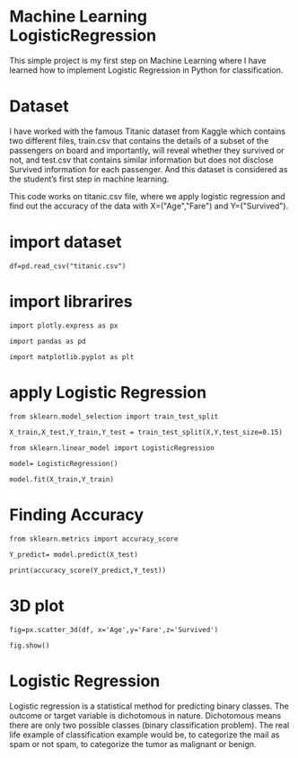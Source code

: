 # Machine Learning LogisticRegression
This simple project is my first step on Machine Learning where I have learned how to implement Logistic Regression in Python for classification.

# Dataset

I have worked with the famous Titanic dataset from Kaggle which contains two different files, train.csv that contains the details of a subset of the passengers on board and importantly, will reveal whether they survived or not, and test.csv that contains similar information but does not disclose Survived information for each passenger. And this dataset is considered as the student’s first step in machine learning.



This code works on titanic.csv file, where we apply logistic regression and find out the accuracy of the data with X=("Age","Fare") and Y=("Survived").


# import dataset

```df=pd.read_csv("titanic.csv")```




# import librarires

```import plotly.express as px```

```import pandas as pd```

```import matplotlib.pyplot as plt```

# apply Logistic Regression

```from sklearn.model_selection import train_test_split```

```X_train,X_test,Y_train,Y_test = train_test_split(X,Y,test_size=0.15)```

```from sklearn.linear_model import LogisticRegression```

```model= LogisticRegression()```

```model.fit(X_train,Y_train)```

# Finding Accuracy

```from sklearn.metrics import accuracy_score```

```Y_predict= model.predict(X_test)```

```print(accuracy_score(Y_predict,Y_test))```

# 3D plot

```fig=px.scatter_3d(df, x='Age',y='Fare',z='Survived')```

```fig.show()```


# Logistic Regression

Logistic regression is a statistical method for predicting binary classes. The outcome or target variable is dichotomous in nature. Dichotomous means there are only two possible classes (binary classification problem). The real life example of classification example would be, to categorize the mail as spam or not spam, to categorize the tumor as malignant or benign.

